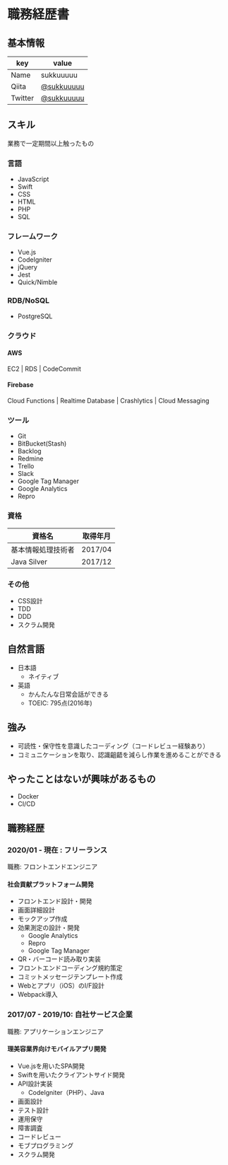 # 職務経歴書

## 基本情報

|key|value|
|---|-----|
|Name|sukkuuuuu|
|Qiita|[@sukkuuuuu](https://qiita.com/sukkuuuuu)|
|Twitter|[@sukkuuuuu](https://twitter.com/sukkuuuuu)|

## スキル
業務で一定期間以上触ったもの
### 言語
- JavaScript
- Swift
- CSS
- HTML
- PHP
- SQL

### フレームワーク
- Vue.js
- CodeIgniter
- jQuery
- Jest
- Quick/Nimble

### RDB/NoSQL
- PostgreSQL

### クラウド
#### AWS
EC2 | RDS | CodeCommit

#### Firebase
Cloud Functions | Realtime Database | Crashlytics | Cloud Messaging

### ツール
- Git
- BitBucket(Stash)
- Backlog
- Redmine
- Trello
- Slack
- Google Tag Manager
- Google Analytics
- Repro

### 資格
|資格名|取得年月|
|---|-----|
|基本情報処理技術者|2017/04|
|Java Silver|2017/12|

### その他
- CSS設計
- TDD
- DDD
- スクラム開発

## 自然言語
- 日本語
  - ネイティブ
- 英語
  - かんたんな日常会話ができる
  - TOEIC: 795点(2016年)

## 強み
- 可読性・保守性を意識したコーディング（コードレビュー経験あり）
- コミュニケーションを取り、認識齟齬を減らし作業を進めることができる

## やったことはないが興味があるもの
- Docker
- CI/CD

## 職務経歴

### 2020/01 - 現在 : フリーランス

職務: フロントエンドエンジニア

#### 社会貢献プラットフォーム開発

- フロントエンド設計・開発
- 画面詳細設計
- モックアップ作成
- 効果測定の設計・開発
  - Google Analytics
  - Repro
  - Google Tag Manager
- QR・バーコード読み取り実装
- フロントエンドコーディング規約策定
- コミットメッセージテンプレート作成
- Webとアプリ（iOS）のI/F設計
- Webpack導入

### 2017/07 - 2019/10: 自社サービス企業

職務: アプリケーションエンジニア

#### 理美容業界向けモバイルアプリ開発
- Vue.jsを用いたSPA開発
- Swiftを用いたクライアントサイド開発
- API設計実装
  - CodeIgniter（PHP）、Java
- 画面設計
- テスト設計
- 運用保守
- 障害調査
- コードレビュー
- モブプログラミング
- スクラム開発